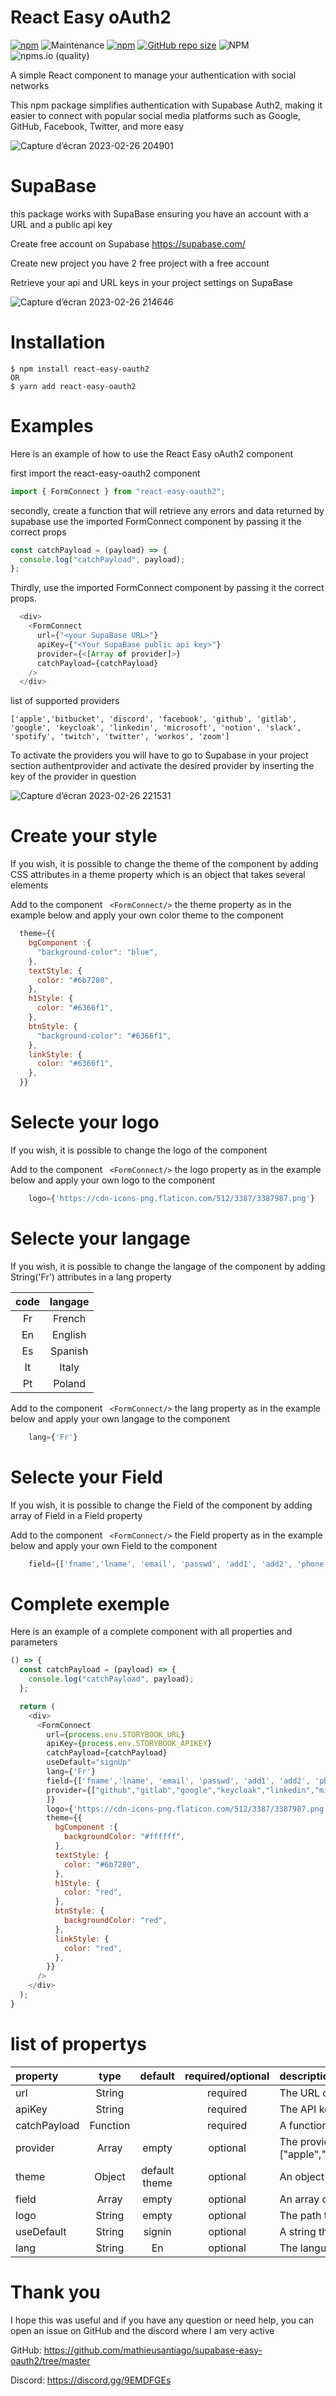 # React Easy oAuth2
[![npm](https://img.shields.io/npm/v/react-easy-oauth2)](https://www.npmjs.com/package/react-easy-oauth2)
![Maintenance](https://img.shields.io/maintenance/yes/2023)
[![npm](https://img.shields.io/npm/dm/react-easy-oauth2)](https://badge.fury.io/js/react-easy-oauth2)
[![GitHub repo size](https://img.shields.io/github/repo-size/mathieusantiago/react-easy-oauth2)](https://github.com/mathieusantiago/react-easy-oauth2)
![NPM](https://img.shields.io/npm/l/react-easy-oauth2)
![npms.io (quality)](https://img.shields.io/npms-io/quality-score/react-easy-oauth2)




A simple React component to manage your authentication with social networks

This npm package simplifies authentication with Supabase Auth2, making it easier to connect with popular social media platforms such as Google, GitHub, Facebook, Twitter, and more easy

![Capture d’écran 2023-02-26 204901](https://user-images.githubusercontent.com/62888392/221435138-ba97798c-f4db-4599-a424-dd666ec2ff7c.png)

# SupaBase

this package works with SupaBase ensuring you have an account with a URL and a public api key

Create free account on Supabase https://supabase.com/

Create new project you have 2 free project with a free account

Retrieve your api and URL keys in your project settings on SupaBase

![Capture d’écran 2023-02-26 214646](https://user-images.githubusercontent.com/62888392/221436287-449af22c-562f-47f1-b820-5501898729d8.png)

Installation
==============

    $ npm install react-easy-oauth2
    OR
    $ yarn add react-easy-oauth2

# Examples

Here is an example of how to use the React Easy oAuth2 component

first import the react-easy-oauth2 component

```javascript
import { FormConnect } from "react-easy-oauth2";
```

secondly, create a function that will retrieve any errors and data returned by supabase
use the imported FormConnect component by passing it the correct props

```javascript
const catchPayload = (payload) => {
  console.log("catchPayload", payload);
};
```

Thirdly, use the imported FormConnect component by passing it the correct props.


```javascript
  <div>
    <FormConnect
      url={"<your SupaBase URL>"}
      apiKey={"<Your SupaBase public api key>"}
      provider={<[Array of provider]>}
      catchPayload={catchPayload}
    />
  </div>
```

list of supported providers

```
['apple','bitbucket', 'discord', 'facebook', 'github', 'gitlab', 'google', 'keycloak', 'linkedin', 'microsoft', 'notion', 'slack', 'spotify', 'twitch', 'twitter', 'workos', 'zoom']
```

To activate the providers you will have to go to Supabase in your project section authentprovider and activate the desired provider by inserting the key of the provider in question

![Capture d’écran 2023-02-26 221531](https://user-images.githubusercontent.com/62888392/221437773-55841685-5703-460a-bc10-ed7039706db1.png)

# Create your style

If you wish, it is possible to change the theme of the component by adding CSS attributes in a theme property which is an object that takes several elements

Add to the component ```  <FormConnect/> ```  the theme property as in the example below and apply your own color theme to the component

```javascript
  theme={{
    bgComponent :{
      "background-color": "blue",
    },
    textStyle: {
      color: "#6b7280",
    },
    h1Style: {
      color: "#6366f1",
    },
    btnStyle: {
      "background-color": "#6366f1",
    },
    linkStyle: {
      color: "#6366f1",
    },
  }}
```
# Selecte your logo

If you wish, it is possible to change the logo of the component

Add to the component ```  <FormConnect/> ```  the logo property as in the example below and apply your own logo to the component

```javascript
    logo={'https://cdn-icons-png.flaticon.com/512/3387/3387987.png'}
```
# Selecte your langage

If you wish, it is possible to change the langage of the component by adding String('Fr') attributes in a lang property 

| code | langage |
|:----:| :----:  |
| Fr   | French  |
| En   | English |
| Es   | Spanish |
| It   | Italy   |
| Pt   | Poland  |

Add to the component ```  <FormConnect/> ```  the lang property as in the example below and apply your own langage to the component

```javascript
    lang={'Fr'}
```
# Selecte your Field

If you wish, it is possible to change the Field of the component by adding array of Field in a Field property 

Add to the component ```  <FormConnect/> ```  the Field property as in the example below and apply your own Field to the component

```javascript
    field={['fname','lname', 'email', 'passwd', 'add1', 'add2', 'phone', 'city', 'zip']}
```
# Complete exemple
Here is an example of a complete component with all properties and parameters

```javascript
() => {
  const catchPayload = (payload) => {
    console.log("catchPayload", payload);
  };

  return (
    <div>
      <FormConnect
        url={process.env.STORYBOOK_URL}
        apiKey={process.env.STORYBOOK_APIKEY}
        catchPayload={catchPayload}
        useDefault="signUp"
        lang={'Fr'}
        field={['fname','lname', 'email', 'passwd', 'add1', 'add2', 'phone', 'city', 'zip']}
        provider={["github","gitlab","google","keycloak","linkedin","microsoft","notion","slack","spotify","twitch","twitter","workos","zoom",
        ]}
        logo={'https://cdn-icons-png.flaticon.com/512/3387/3387987.png'}
        theme={{
          bgComponent :{
            backgroundColor: "#ffffff",
          },
          textStyle: {
            color: "#6b7280",
          },
          h1Style: {
            color: "red",
          },
          btnStyle: {
            backgroundColor: "red",
          },
          linkStyle: {
            color: "red",
          },
        }}
      />
    </div>
  );
}
```
# list of propertys


| property    | type        |default|required/optional|description |
| :---        |    :----:   | :----:|      :----:     |    :---    |
| url         | String      || required        |The URL of your Supabase project|
| apiKey      | String      || required        |The API key for your Supabase project|
| catchPayload| Function    || required        |A function that receives data or error|
| provider    | Array       |empty| optional        |The provider for user sign-up.["apple","bitbucket","discord","facebook","github","gitlab","google","keycloak","linkedin","microsoft","notion","slack","spotify","twitch","twitter","workos","zoom",]|
| theme       | Object      |default theme| optional        |An object that contains the styling for the sign-up form|
| field       | Array       |empty| optional        |An array of objects that describe the input fields to render in the sign-up form.['fname','lname', 'email', 'passwd', 'add1', 'add2', 'phone', 'city', 'zip']|
| logo        | String      |empty| optional        |The path to the logo image to display in the sign-up form|
| useDefault  | String      |signin| optional        |A string that determines whether to show the signup/signin form by default.|
| lang        | String      |En| optional        |The language to use for localization of the sign-up form. Fr/En/Es/It/Pt|


# Thank you

I hope this was useful and if you have any question or need help, you can open an issue on GitHub
and the discord where I am very active

GitHub: https://github.com/mathieusantiago/supabase-easy-oauth2/tree/master

Discord: https://discord.gg/9EMDFGEs
